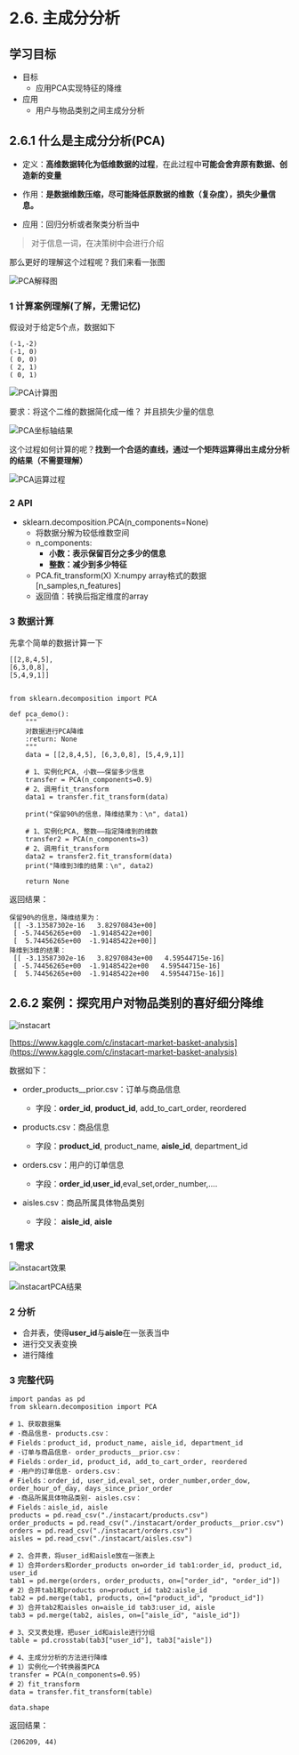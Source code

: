 # 2.6. 主成分分析

学习目标
----

*   目标
    *   应用PCA实现特征的降维
*   应用
    *   用户与物品类别之间主成分分析

2.6.1 什么是主成分分析(PCA)
-------------------

*   定义：**高维数据转化为低维数据的过程**，在此过程中**可能会舍弃原有数据、创造新的变量**

*   作用：**是数据维数压缩，尽可能降低原数据的维数（复杂度），损失少量信息。**

*   应用：回归分析或者聚类分析当中

> 对于信息一词，在决策树中会进行介绍

那么更好的理解这个过程呢？我们来看一张图

![PCA解释图](../images/PCA解释图.png)

### 1 计算案例理解(了解，无需记忆)

假设对于给定5个点，数据如下

    (-1,-2)
    (-1, 0)
    ( 0, 0)
    ( 2, 1)
    ( 0, 1)


![PCA计算图](../images/PCA计算图.png)

要求：将这个二维的数据简化成一维？ 并且损失少量的信息

![PCA坐标轴结果](../images/PCA坐标轴结果.png)

这个过程如何计算的呢？**找到一个合适的直线，通过一个矩阵运算得出主成分分析的结果（不需要理解）**

![PCA运算过程](../images/PCA运算过程.png)

### 2 API

*   sklearn.decomposition.PCA(n_components=None)
    *   将数据分解为较低维数空间
    *   n_components:
        *   **小数：表示保留百分之多少的信息**
        *   **整数：减少到多少特征**
    *   PCA.fit\_transform(X) X:numpy array格式的数据\[n\_samples,n_features\]
    *   返回值：转换后指定维度的array

### 3 数据计算

先拿个简单的数据计算一下

    [[2,8,4,5],
    [6,3,0,8],
    [5,4,9,1]]


    from sklearn.decomposition import PCA
    
    def pca_demo():
        """
        对数据进行PCA降维
        :return: None
        """
        data = [[2,8,4,5], [6,3,0,8], [5,4,9,1]]
    
        # 1、实例化PCA, 小数——保留多少信息
        transfer = PCA(n_components=0.9)
        # 2、调用fit_transform
        data1 = transfer.fit_transform(data)
    
        print("保留90%的信息，降维结果为：\n", data1)
    
        # 1、实例化PCA, 整数——指定降维到的维数
        transfer2 = PCA(n_components=3)
        # 2、调用fit_transform
        data2 = transfer2.fit_transform(data)
        print("降维到3维的结果：\n", data2)
    
        return None


返回结果：

    保留90%的信息，降维结果为：
     [[ -3.13587302e-16   3.82970843e+00]
     [ -5.74456265e+00  -1.91485422e+00]
     [  5.74456265e+00  -1.91485422e+00]]
    降维到3维的结果：
     [[ -3.13587302e-16   3.82970843e+00   4.59544715e-16]
     [ -5.74456265e+00  -1.91485422e+00   4.59544715e-16]
     [  5.74456265e+00  -1.91485422e+00   4.59544715e-16]]


2.6.2 案例：探究用户对物品类别的喜好细分降维
-------------------------

![instacart](../images/instacart.png)

[https://www.kaggle.com/c/instacart-market-basket-analysis](https://www.kaggle.com/c/instacart-market-basket-analysis)

数据如下：

*   order\_products\_\_prior.csv：订单与商品信息

    *   字段：**order_id**, **product_id**, add\_to\_cart_order, reordered
*   products.csv：商品信息

    *   字段：**product_id**, product_name, **aisle_id**, department_id
*   orders.csv：用户的订单信息
    *   字段：**order_id**,**user_id**,eval\_set,order\_number,….
*   aisles.csv：商品所属具体物品类别
    *   字段： **aisle_id**, **aisle**

### 1 需求

![instacart效果](../images/instacart效果.png)

![instacartPCA结果](../images/instacartPCA结果.png)

### 2 分析

*   合并表，使得**user_id**与**aisle**在一张表当中
*   进行交叉表变换
*   进行降维

### 3 完整代码

    import pandas as pd
    from sklearn.decomposition import PCA
    
    # 1、获取数据集
    # ·商品信息- products.csv：
    # Fields：product_id, product_name, aisle_id, department_id
    # ·订单与商品信息- order_products__prior.csv：
    # Fields：order_id, product_id, add_to_cart_order, reordered 
    # ·用户的订单信息- orders.csv：
    # Fields：order_id, user_id,eval_set, order_number,order_dow, order_hour_of_day, days_since_prior_order 
    # ·商品所属具体物品类别- aisles.csv：
    # Fields：aisle_id, aisle     
    products = pd.read_csv("./instacart/products.csv")
    order_products = pd.read_csv("./instacart/order_products__prior.csv")
    orders = pd.read_csv("./instacart/orders.csv")
    aisles = pd.read_csv("./instacart/aisles.csv")
    
    # 2、合并表，将user_id和aisle放在一张表上
    # 1）合并orders和order_products on=order_id tab1:order_id, product_id, user_id
    tab1 = pd.merge(orders, order_products, on=["order_id", "order_id"])
    # 2）合并tab1和products on=product_id tab2:aisle_id
    tab2 = pd.merge(tab1, products, on=["product_id", "product_id"])
    # 3）合并tab2和aisles on=aisle_id tab3:user_id, aisle
    tab3 = pd.merge(tab2, aisles, on=["aisle_id", "aisle_id"])
    
    # 3、交叉表处理，把user_id和aisle进行分组
    table = pd.crosstab(tab3["user_id"], tab3["aisle"])
    
    # 4、主成分分析的方法进行降维
    # 1）实例化一个转换器类PCA
    transfer = PCA(n_components=0.95)
    # 2）fit_transform
    data = transfer.fit_transform(table)
    
    data.shape


返回结果：

    (206209, 44)
